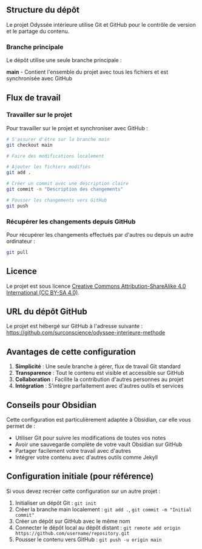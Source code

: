 ## Structure du dépôt

Le projet Odyssée intérieure utilise Git et GitHub pour le contrôle de version et le partage du contenu.

### Branche principale

Le dépôt utilise une seule branche principale :

**main** - Contient l'ensemble du projet avec tous les fichiers et est synchronisée avec GitHub

## Flux de travail

### Travailler sur le projet

Pour travailler sur le projet et synchroniser avec GitHub :

```bash
# S'assurer d'être sur la branche main
git checkout main

# Faire des modifications localement

# Ajouter les fichiers modifiés
git add .

# Créer un commit avec une description claire
git commit -m "Description des changements"

# Pousser les changements vers GitHub
git push
```

### Récupérer les changements depuis GitHub

Pour récupérer les changements effectués par d'autres ou depuis un autre ordinateur :

```bash
git pull
```

## Licence

Le projet est sous licence [Creative Commons Attribution-ShareAlike 4.0 International (CC BY-SA 4.0)](https://creativecommons.org/licenses/by-sa/4.0/deed.fr).

## URL du dépôt GitHub

Le projet est hébergé sur GitHub à l'adresse suivante :
https://github.com/surconscience/odyssee-interieure-methode

## Avantages de cette configuration

1. **Simplicité** : Une seule branche à gérer, flux de travail Git standard
2. **Transparence** : Tout le contenu est visible et accessible sur GitHub
3. **Collaboration** : Facilite la contribution d'autres personnes au projet
4. **Intégration** : S'intègre parfaitement avec d'autres outils et services

## Conseils pour Obsidian

Cette configuration est particulièrement adaptée à Obsidian, car elle vous permet de :
- Utiliser Git pour suivre les modifications de toutes vos notes
- Avoir une sauvegarde complète de votre vault Obsidian sur GitHub
- Partager facilement votre travail avec d'autres
- Intégrer votre contenu avec d'autres outils comme Jekyll

## Configuration initiale (pour référence)

Si vous devez recréer cette configuration sur un autre projet :

1. Initialiser un dépôt Git : `git init`
2. Créer la branche main localement : `git add .`, `git commit -m "Initial commit"`
3. Créer un dépôt sur GitHub avec le même nom
4. Connecter le dépôt local au dépôt distant : `git remote add origin https://github.com/username/repository.git`
5. Pousser le contenu vers GitHub : `git push -u origin main`
